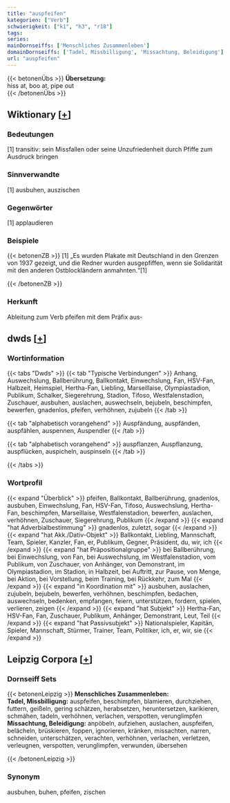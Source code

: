 ```yaml
---
title: "auspfeifen"
kategorien: ["Verb"]
schwierigkeit: ["k1", "h3", "r18"]
tags:
series:
mainDornseiffs: ['Menschliches Zusammenleben']
domainDornseiffs: ['Tadel, Missbilligung', 'Missachtung, Beleidigung']
url: "auspfeifen"
---
```


{{< betonenÜbs >}}
**Übersetzung:**  
hiss at, boo at, pipe out  
{{< /betonenÜbs >}}

## Wiktionary [[+](https://de.wiktionary.org/wiki/auspfeifen)]

### Bedeutungen
[1] transitiv: sein Missfallen oder seine Unzufriedenheit durch Pfiffe zum Ausdruck bringen  

### Sinnverwandte
[1] ausbuhen, auszischen  

### Gegenwörter
[1] applaudieren  

### Beispiele
{{< betonenZB >}}
[1] „Es wurden Plakate mit Deutschland in den Grenzen von 1937 gezeigt, und die Redner wurden ausgepfiffen, wenn sie Solidarität mit den anderen Ostblockländern anmahnten.“[1]  

{{< /betonenZB >}}
### Herkunft
Ableitung zum Verb pfeifen mit dem Präfix aus-  



## dwds [[+](https://www.dwds.de/wb/auspfeifen)]

### Wortinformation
{{< tabs "Dwds" >}}
{{< tab "Typische Verbindungen" >}}
Anhang, Auswechslung, Ballberührung, Ballkontakt, Einwechslung, Fan, HSV-Fan, Halbzeit, Heimspiel, Hertha-Fan, Liebling, Marseillaise, Olympiastadion, Publikum, Schalker, Siegerehrung, Stadion, Tifoso, Westfalenstadion, Zuschauer, ausbuhen, auslachen, auswechseln, bejubeln, beschimpfen, bewerfen, gnadenlos, pfeifen, verhöhnen, zujubeln
{{< /tab >}}

{{< tab "alphabetisch vorangehend" >}}
Auspfändung, auspfänden, auspfählen, auspennen, Auspendler
{{< /tab >}}

{{< tab "alphabetisch vorangehend" >}}
auspflanzen, Auspflanzung, auspflücken, auspicheln, auspinseln
{{< /tab >}}

{{< /tabs >}}

### Wortprofil
{{< expand "Überblick" >}} pfeifen, Ballkontakt, Ballberührung, gnadenlos, ausbuhen, Einwechslung, Fan, HSV-Fan, Tifoso, Auswechslung, Hertha-Fan, beschimpfen, Marseillaise, Westfalenstadion, bewerfen, auslachen, verhöhnen, Zuschauer, Siegerehrung, Publikum {{< /expand >}}
{{< expand "hat Adverbialbestimmung" >}} gnadenlos, zuletzt, sogar {{< /expand >}}
{{< expand "hat Akk./Dativ-Objekt" >}} Ballkontakt, Liebling, Mannschaft, Team, Spieler, Kanzler, Fan, er, Publikum, Gegner, Präsident, du, wir, ich {{< /expand >}}
{{< expand "hat Präpositionalgruppe" >}} bei Ballberührung, bei Einwechslung, von Fan, bei Auswechslung, im Westfalenstadion, vom Publikum, von Zuschauer, von Anhänger, von Demonstrant, im Olympiastadion, im Stadion, in Halbzeit, bei Auftritt, zur Pause, von Menge, bei Aktion, bei Vorstellung, beim Training, bei Rückkehr, zum Mal {{< /expand >}}
{{< expand "in Koordination mit" >}} ausbuhen, auslachen, zujubeln, bejubeln, bewerfen, verhöhnen, beschimpfen, bedachen, auswechseln, bedenken, empfangen, feiern, unterstützen, fordern, spielen, verlieren, zeigen {{< /expand >}}
{{< expand "hat Subjekt" >}} Hertha-Fan, HSV-Fan, Fan, Zuschauer, Publikum, Anhänger, Demonstrant, Leut, Teil {{< /expand >}}
{{< expand "hat Passivsubjekt" >}} Nationalspieler, Kapitän, Spieler, Mannschaft, Stürmer, Trainer, Team, Politiker, ich, er, wir, sie {{< /expand >}}

## Leipzig Corpora [[+](https://corpora.uni-leipzig.de/en/res?word=auspfeifen&corpusId=deu_newscrawl-public_2018)]

### Dornseiff Sets
{{< betonenLeipzig >}}
**Menschliches Zusammenleben:**  
**Tadel, Missbilligung:** auspfeifen, beschimpfen, blamieren, durchziehen, futtern, geißeln, gering schätzen, herabsetzen, heruntersetzen, karikieren, schmähen, tadeln, verhöhnen, verlachen, verspotten, verunglimpfen  
**Missachtung, Beleidigung:** anpöbeln, aufziehen, auslachen, auspfeifen, belächeln, brüskieren, foppen, ignorieren, kränken, missachten, narren, schneiden, unterschätzen, verachten, verhöhnen, verlachen, verletzen, verleugnen, verspotten, verunglimpfen, verwunden, übersehen  

{{< /betonenLeipzig >}}

### Synonym
ausbuhen, buhen, pfeifen, zischen

